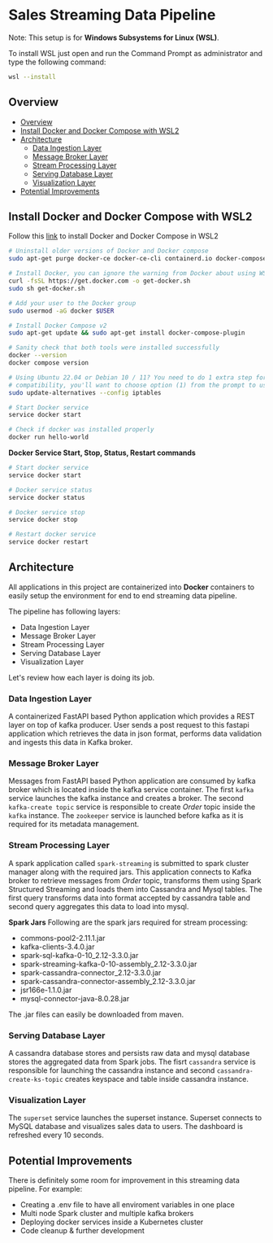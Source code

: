 # Sales Streaming Data Pipeline
Note: This setup is for **Windows Subsystems for Linux (WSL)**.

To install WSL just open and run the Command Prompt as administrator and type the following command:

```bash
wsl --install
```

## Overview
- [Overview](#overview)
- [Install Docker and Docker Compose with WSL2](#install-docker-and-docker-compose-with-wsl2)
- [Architecture](#architecture)
  - [Data Ingestion Layer](#data-ingestion-layer)
  - [Message Broker Layer](#message-broker-layer)
  - [Stream Processing Layer](#stream-processing-layer)
  - [Serving Database Layer](#serving-database-layer)
  - [Visualization Layer](#visualization-layer)
- [Potential Improvements](#potential-improvements)

## Install Docker and Docker Compose with WSL2
Follow this [link](https://nickjanetakis.com/blog/install-docker-in-wsl-2-without-docker-desktop) to install Docker and Docker Compose in WSL2

```bash
# Uninstall older versions of Docker and Docker compose
sudo apt-get purge docker-ce docker-ce-cli containerd.io docker-compose-plugin

# Install Docker, you can ignore the warning from Docker about using WSL
curl -fsSL https://get.docker.com -o get-docker.sh
sudo sh get-docker.sh

# Add your user to the Docker group
sudo usermod -aG docker $USER

# Install Docker Compose v2
sudo apt-get update && sudo apt-get install docker-compose-plugin

# Sanity check that both tools were installed successfully
docker --version
docker compose version

# Using Ubuntu 22.04 or Debian 10 / 11? You need to do 1 extra step for iptables
# compatibility, you'll want to choose option (1) from the prompt to use iptables-legacy.
sudo update-alternatives --config iptables

# Start Docker service
service docker start

# Check if docker was installed properly
docker run hello-world
```

**Docker Service Start, Stop, Status, Restart commands**
```bash
# Start docker service
service docker start

# Docker service status
service docker status

# Docker service stop
service docker stop

# Restart docker service
service docker restart
```

## Architecture
All applications in this project are containerized into **Docker** containers to easily setup the environment for end to end streaming data pipeline.

The pipeline has following layers:
- Data Ingestion Layer
- Message Broker Layer
- Stream Processing Layer
- Serving Database Layer
- Visualization Layer

Let's review how each layer is doing its job.

### Data Ingestion Layer
A containerized FastAPI based Python application which provides a REST layer on top of kafka producer. User sends a post request to this fastapi application which retrieves the data in json format, performs data validation and ingests this data in Kafka broker.

### Message Broker Layer
Messages from FastAPI based Python application are consumed by kafka broker which is located inside the kafka service container. The first `kafka` service launches the kafka instance and creates a broker. The second `kafka-create topic` service is responsible to create *Order* topic inside the `kafka` instance. The `zookeeper` service is launched before kafka as it is required for its metadata management.

### Stream Processing Layer
A spark application called `spark-streaming` is submitted to spark cluster manager along with the required jars. This application connects to Kafka broker to retrieve messages from *Order* topic, transforms them using Spark Structured Streaming and loads them into Cassandra and Mysql tables. The first query transforms data into format accepted by cassandra table and second query aggregates this data to load into mysql.

**Spark Jars**
Following are the spark jars required for stream processing:
- commons-pool2-2.11.1.jar
- kafka-clients-3.4.0.jar
- spark-sql-kafka-0-10_2.12-3.3.0.jar
- spark-streaming-kafka-0-10-assembly_2.12-3.3.0.jar
- spark-cassandra-connector_2.12-3.3.0.jar
- spark-cassandra-connector-assembly_2.12-3.3.0.jar
- jsr166e-1.1.0.jar
- mysql-connector-java-8.0.28.jar

The .jar files can easily be downloaded from maven.

### Serving Database Layer
A cassandra database stores and persists raw data and mysql database stores the aggregated data from Spark jobs. The fisrt `cassandra` service is responsible for launching the cassandra instance and second `cassandra-create-ks-topic` creates keyspace and table inside cassandra instance.

### Visualization Layer
The `superset` service launches the superset instance. Superset connects to MySQL database and visualizes sales data to users. The dashboard is refreshed every 10 seconds.

## Potential Improvements
There is definitely some room for improvement in this streaming data pipeline.
For example:
- Creating a .env file to have all enviroment variables in one place
- Multi node Spark cluster and multiple kafka brokers
- Deploying docker services inside a Kubernetes cluster
- Code cleanup & further development